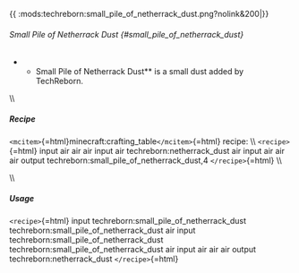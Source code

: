 {{ :mods:techreborn:small_pile_of_netherrack_dust.png?nolink&200\|}}

###### Small Pile of Netherrack Dust {#small_pile_of_netherrack_dust}

-   -   Small Pile of Netherrack Dust\*\* is a small dust added by
        TechReborn.

\\\\

##### Recipe

`<mcitem>`{=html}minecraft:crafting_table`</mcitem>`{=html} recipe: \\\\
`<recipe>`{=html} input air air air input air techreborn:netherrack_dust
air input air air air output techreborn:small_pile_of_netherrack_dust,4
`</recipe>`{=html} \\\\

\\\\

##### Usage

`<recipe>`{=html} input techreborn:small_pile_of_netherrack_dust
techreborn:small_pile_of_netherrack_dust air input
techreborn:small_pile_of_netherrack_dust
techreborn:small_pile_of_netherrack_dust air input air air air output
techreborn:netherrack_dust `</recipe>`{=html}
